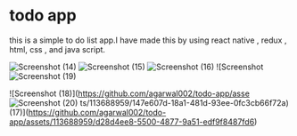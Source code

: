 # todo app
 this is a simple to do list  app.I have made this by using react native , redux , html, css , and java script.

![Screenshot (14)](https://github.com/agarwal002/todo-app/assets/113688959/3de08930-10fc-400f-9b33-7bc7c3afe15f)
![Screenshot (15)](https://github.com/agarwal002/todo-app/assets/113688959/c5fbfda5-bdbe-413b-aab6-5212ff1598c0)
![Screenshot (16)](https://github.com/agarwal002/todo-app/assets/113688959/77a1eff5-2563-464f-b373-bbbbd8335d52)
![Screenshot
![Screenshot (19)](https://github.com/agarwal002/todo-app/assets/113688959/d0785995-0435-4090-b9da-c797ec3b42b2)

![Screenshot (18)](https://github.com/agarwal002/todo-app/asse
![Screenshot (20)](https://github.com/agarwal002/todo-app/assets/113688959/64d76be7-8f6b-401b-841c-207bff832f74)
ts/113688959/147e607d-18a1-481d-93ee-0fc3cb66f72a)
 (17)](https://github.com/agarwal002/todo-app/assets/113688959/d28d4ee8-5500-4877-9a51-edf9f8487fd6)
